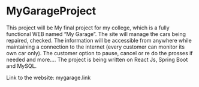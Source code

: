 # MyGarageProject
This project will be My final project for my college, which is a fully functional WEB named “My Garage”.
The site will manage the cars being repaired, checked.
The information will be accessible from anywhere while maintaining a connection to the internet (every customer can monitor its own car only).
The customer option to pause, cancel or re do the prosses if needed and more….
The project is being written on React Js, Spring Boot and MySQL.

Link to the website:
mygarage.link
